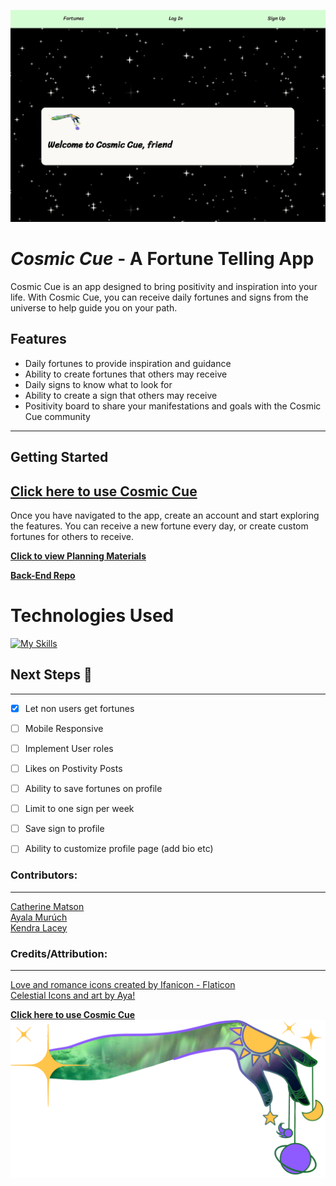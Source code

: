 ![](./public/Landingpage.png)

#  _Cosmic Cue_ - A Fortune Telling App

Cosmic Cue is an app designed to bring positivity and inspiration into your life. With Cosmic Cue, you can receive daily fortunes and signs from the universe to help guide you on your path.

## Features

- Daily fortunes to provide inspiration and guidance
- Ability to create fortunes that others may receive
- Daily signs to know what to look for
- Ability to create a sign that others may receive
- Positivity board to share your manifestations and goals with the Cosmic Cue community
---
## Getting Started 
 ## **[ Click here to use Cosmic Cue](https://main--cosmic-cue.netlify.app/)**<br>
 Once you have navigated to the app, create an account and start exploring the features. You can receive a new fortune every day, or create custom fortunes for others to receive.<br>

**[Click to view Planning Materials](https://trello.com/b/LMJeooEb/cosmic-cue-app)** 

 **[Back-End Repo](https://github.com/CCMatson/cosmic-cue-back-end)**

# Technologies Used



[![My Skills](https://skillicons.dev/icons?i=js,html,css,mongo,nodejs,react,postman)](https://skillicons.dev)

## Next Steps 🧊 

---
- [X]  Let non users get fortunes

- [ ]   Mobile Responsive

- [ ]  Implement User roles

- [ ]  Likes on Postivity Posts

- [ ]  Ability to save fortunes on profile

- [ ]  Limit to one sign per week

- [ ]  Save sign to profile

- [ ]  Ability to customize profile page (add bio etc)

### Contributors:
---
[ Catherine Matson](https://github.com/CCMatson) <br>
[ Ayala Murúch ](https://github.com/ayamur) <br>
[ Kendra Lacey ](https://github.com/kendra-lacey)


### Credits/Attribution:
---
<a href="https://www.flaticon.com/free-icons/love-and-romance" title="love and romance icons">Love and romance icons created by Ifanicon - Flaticon</a> </br>
<a href="https://www.linkedin.com/in/ayalamuruch/" title="Celstial Icons">Celestial Icons and art by Aya! </a>

**[ Click here to use Cosmic Cue](https://main--cosmic-cue.netlify.app/)**
![](./public/Logo.png)
